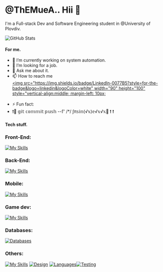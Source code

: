 # @ThEMueA.. Hii 👋
I'm a Full-stack Dev and Software Engineering student in @University of Plovdiv.


![GitHub Stats](https://github-readme-stats.vercel.app/api?username=ThEMueA&theme=vue-dark&bg_color=000000&title_color=FFD700&show_icons=true&hide_border=true&count_private=true)

#### For me.


- 🌱 I’m currently working on system automation.
- 👷 I’m looking for a job.
- 💬 Ask me about it.
- 📫 How to reach me<br>
   [<img  src="https://img.shields.io/badge/LinkedIn-0077B5?style=for-the-badge&logo=linkedin&logoColor=white"  width="90" height="100"  style="vertical-align:middle;   margin-left: 10px; ](https://www.linkedin.com/in/%D0%B8%D0%BB%D0%B8%D1%8F%D0%BD-%D0%B8%D0%BB%D1%87%D0%B5%D0%B2-022361372/)
  <br> <br>
- ⚡ Fun fact: 
-  ❗🚨 𝕘𝕚𝕥 𝕔𝕠𝕞𝕞𝕚𝕥 𝕡𝕦𝕤𝕙 --𝕗' /*/ ∫π𝕤𝕚𝕟(√𝕩)𝕖√𝕩√𝕩🚨 ❗ ❗

#### Tech stuff.


### Front-End:
[![My Skills](https://skillicons.dev/icons?i=html,css,scss,js,react,angular)](https://skillicons.dev)

### Back-End:
[![My Skills](https://skillicons.dev/icons?i=net,spring,go,mysql,postgres)](https://skillicons.dev)

### Mobile:
[![My Skills](https://skillicons.dev/icons?i=net,java,kotlin,androidstudio)](https://skillicons.dev)

### Game dev:
[![My Skills](https://skillicons.dev/icons?i=godot,unity,unreal)](https://skillicons.dev)

### Databases:
[![Databases](https://skillicons.dev/icons?i=mysql,postgres,mongodb,sqlite,redis,firebase)](https://skillicons.dev)

### Others:
[![My Skills](https://skillicons.dev/icons?i=azure,arduino,docker)](https://skillicons.dev) [![Design](https://skillicons.dev/icons?i=xd,photoshop)](https://skillicons.dev) [![Languages](https://skillicons.dev/icons?i=ruby,scala,haskell,elixir)](https://skillicons.dev)[![Testing](https://skillicons.dev/icons?i=jest,selenium,postman)](https://skillicons.dev)




<!--
**ThEMueA/ThEMueA** is a ✨ _special_ ✨ repository because its `README.md` (this file) appears on your GitHub profile.

Here are some ideas to get you started:

- 🔭 I’m currently working on ...
- 🌱 I’m currently learning ...
- 👯 I’m looking to collaborate on ...
- 🤔 I’m looking for help with ...
- 💬 Ask me about ...
- 📫 How to reach me: ...
- 😄 Pronouns: ...
- ⚡ Fun fact: ...
-->
